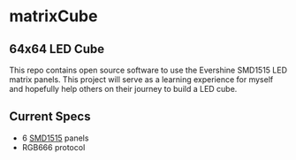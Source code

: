 # matrixCube

## 64x64 LED Cube
This repo contains open source software to use the Evershine SMD1515 LED matrix panels. This project will serve as a learning experience for myself and hopefully help others on their journey to build a LED cube. 

## Current Specs
* 6 [SMD1515](https://www.aliexpress.us/item/3256807244396438.html?spm=a2g0o.productlist.main.1.736fsIsKsIsKWi&algo_pvid=75a7f6a1-1107-4955-9db1-685c25f1250e&algo_exp_id=75a7f6a1-1107-4955-9db1-685c25f1250e-0&pdp_ext_f=%7B%22order%22%3A%2216%22%2C%22eval%22%3A%221%22%7D&pdp_npi=4%40dis%21USD%2112.80%2110.50%21%21%2112.80%2110.50%21%40%2112000040727070015%21sea%21US%216293828351%21X&curPageLogUid=SdcSILhsxr7a&utparam-url=scene%3Asearch%7Cquery_from%3A) panels
* RGB666 protocol

